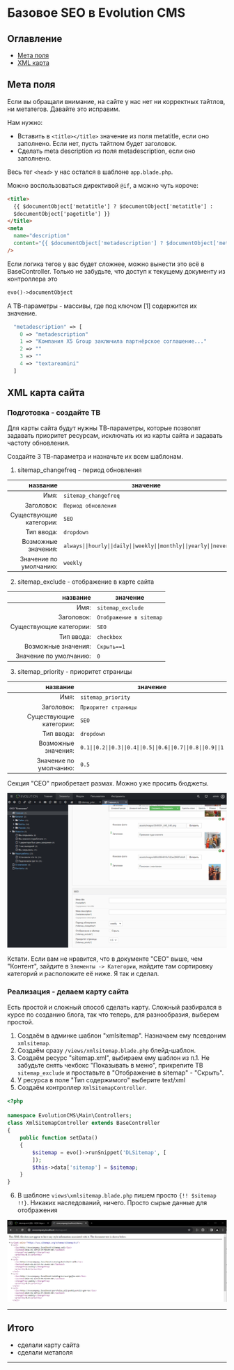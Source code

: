 # Базовое SEO в Evolution CMS

## Оглавление 

- [Мета поля](#part1)
- [XML карта](#part2)

## Мета поля <a name="part1"></a>

Если вы обращали внимание, на сайте у нас нет ни корректных тайтлов, ни метатегов. Давайте это исправим.

Нам нужно:

- Вставить в `<title></title>` значение из поля metatitle, если оно заполнено. Если нет, пусть тайтлом будет заголовок.
- Сделать meta description из поля metadescription, если оно заполнено.

Весь тег `<head>` у нас остался в шаблоне `app.blade.php`.

Можно воспользоваться директивой `@if`, а можно чуть короче:

```html
<title>
  {{ $documentObject['metatitle'] ? $documentObject['metatitle'] :
  $documentObject['pagetitle'] }}
</title>
<meta
  name="description"
  content="{{ $documentObject['metadescription'] ? $documentObject['metadescription']  : $documentObject['introtext'] }}"
/>
```

Если логика тегов у вас будет сложнее, можно вынести это всё в BaseController.
Только не забудьте, что доступ к текущему документу из контроллера это

```php
evo()->documentObject
```

А ТВ-параметры - массивы, где под ключом [1] содержится их значение.

```php
  "metadescription" => [
    0 => "metadescription"
    1 => "Компания X5 Group заключила партнёрское соглашение..."
    2 => ""
    3 => ""
    4 => "textareamini"
  ]
```


## XML карта сайта <a name="part2"></a>

### Подготовка - создайте ТВ

Для карты сайта будут нужны ТВ-параметры, которые позволят задавать приоритет ресурсам, исключать их из карты сайта и задавать частоту обновления.

Создайте 3 ТВ-параметра и назначьте их всем шаблонам.

1. sitemap_changefreq - период обновления

|                название | значение                                                            |
| ----------------------: | ------------------------------------------------------------------- |
|                    Имя: | `sitemap_changefreq`                                                |
|              Заголовок: | `Период обновления`                                                 |
| Существующие категории: | `SEO`                                                               |
|              Тип ввода: | `dropdown`                                                          |
|     Возможные значения: | `always\|\|hourly\|\|daily\|\|weekly\|\|monthly\|\|yearly\|\|never` |
|  Значение по умолчанию: | `weekly`                                                            |

2. sitemap_exclude - отображение в карте сайта

|                название | значение                |
| ----------------------: | ----------------------- |
|                    Имя: | `sitemap_exclude`       |
|              Заголовок: | `Отображение в sitemap` |
| Существующие категории: | `SEO`                   |
|              Тип ввода: | `checkbox`              |
|     Возможные значения: | `Скрыть==1`             |
|  Значение по умолчанию: | `0`                     |

3. sitemap_priority - приоритет страницы

|                название | значение                                                           |
| ----------------------: | ------------------------------------------------------------------ |
|                    Имя: | `sitemap_priority`                                                 |
|              Заголовок: | `Приоритет страницы`                                               |
| Существующие категории: | `SEO`                                                              |
|              Тип ввода: | `dropdown`                                                         |
|     Возможные значения: | `0.1\|\|0.2\|\|0.3\|\|0.4\|\|0.5\|\|0.6\|\|0.7\|\|0.8\|\|0.9\|\|1` |
|  Значение по умолчанию: | `0.5`                                                              |

Секция "СЕО" приобретает размах. Можно уже просить бюджеты.

![seo](assets/images/s102.png)

Кстати. Если вам не нравится, что в документе "СЕО" выше, чем "Контент", зайдите в `Элементы -> Категории`, найдите там сортировку категорий и расположите её ниже. Я так и сделал.

### Реализация - делаем карту сайта

Есть простой и сложный способ сделать карту. Сложный разбирался в курсе по созданию блога, так что теперь, для разнообразия, выберем простой.

1. Создаём в админке шаблон "xmlsitemap". Назначаем ему псевдоним `xmlsitemap`.
2. Создаём сразу `/views/xmlsitemap.blade.php` блейд-шаблон.
3. Создаём ресурс "sitemap.xml", выбираем ему шаблон из п.1. Не забудьте снять чекбокс "Показывать в меню", прикрепите ТВ `sitemap_exclude` и проставьте в "Отображение в sitemap" - "Скрыть".
4. У ресурса в поле "Тип содержимого" выберите text/xml
5. Создаём контроллер `XmlSitemapController`.
   
```php
<?php

namespace EvolutionCMS\Main\Controllers;
class XmlSitemapController extends BaseController
{
    public function setData()
    {
        $sitemap = evo()->runSnippet('DLSitemap', [
        ]);
        $this->data['sitemap'] = $sitemap;
    }
}
```
6. В шаблоне `views\xmlsitemap.blade.php` пишем просто `{!! $sitemap !!}`. Никаких наследований, ничего. Просто сырые данные для отображения

![xml](assets/images/s103.png)

---

## Итого
- сделали карту сайта
- сделали метаполя
  
 ---
